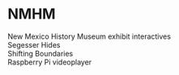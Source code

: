 # NMHM

New Mexico History Museum exhibit interactives
<br>
Segesser Hides
<br>
Shifting Boundaries
<br>
Raspberry Pi videoplayer

